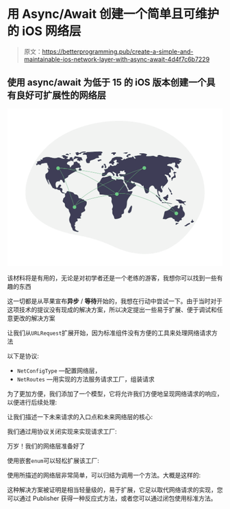 # 用 Async/Await 创建一个简单且可维护的 iOS 网络层

> 原文：<https://betterprogramming.pub/create-a-simple-and-maintainable-ios-network-layer-with-async-await-4d4f7c6b7229>

## 使用 async/await 为低于 15 的 iOS 版本创建一个具有良好可扩展性的网络层

![](img/6b3e5a15e1c6dbd33207ec073c9ec596.png)

该材料将是有用的，无论是对初学者还是一个老练的游客，我想你可以找到一些有趣的东西

这一切都是从苹果宣布**异步** / **等待**开始的，我想在行动中尝试一下。由于当时对于这项技术的提议没有现成的解决方案，所以决定提出一些易于扩展、便于调试和任意更改的解决方案

让我们从`URLRequest`扩展开始，因为标准组件没有方便的工具来处理网络请求方法

以下是协议:

*   `NetConfigType` —配置网络层，
*   `NetRoutes` —用实现的方法服务请求工厂，组装请求

为了更加方便，我们添加了一个模型，它将允许我们方便地呈现网络请求的响应，以便进行后续处理:

让我们描述一下未来请求的入口点和未来网络层的核心:

我们通过用协议关闭实现来实现请求工厂:

万岁！我们的网络层准备好了

使用嵌套`enum`可以轻松扩展该工厂:

使用所描述的网络层非常简单，可以归结为调用一个方法。大概是这样的:

这种解决方案被证明是相当轻量级的，易于扩展，它足以取代网络请求的实现，您可以通过 Publisher 获得一种反应式方法，或者您可以通过闭包使用标准方法。